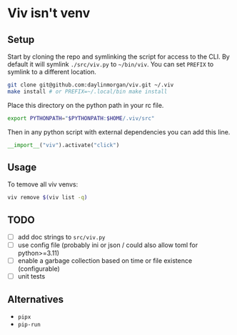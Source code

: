 # Viv isn't venv

## Setup

Start by cloning the repo and symlinking the script for access to the CLI.
By default it will symlink `./src/viv.py` to `~/bin/viv`.
You can set `PREFIX` to symlink to a different location.

```sh
git clone git@github.com:daylinmorgan/viv.git ~/.viv
make install # or PREFIX=~/.local/bin make install
```

Place this directory on the python path in your rc file.

```sh
export PYTHONPATH="$PYTHONPATH:$HOME/.viv/src"
```

Then in any python script with external dependencies you can add this line.

```python
__import__("viv").activate("click")
```

## Usage

To temove all viv venvs:
```sh
viv remove $(viv list -q)
```


## TODO
- [ ] add doc strings to `src/viv.py`
- [ ] use config file (probably ini or json / could also allow toml for python>=3.11)
- [ ] enable a garbage collection based on time or file existence (configurable)
- [ ] unit tests

## Alternatives

- `pipx`
- `pip-run`
